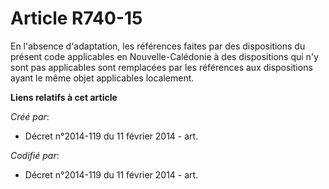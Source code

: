 # Article R740-15

En l'absence d'adaptation, les références faites par des  dispositions du présent code applicables en Nouvelle-Calédonie à
des  dispositions qui n'y sont pas applicables sont remplacées par les  références aux dispositions ayant le même objet
applicables localement.

**Liens relatifs à cet article**

_Créé par_:

  - Décret n°2014-119 du 11 février 2014 - art.

_Codifié par_:

  - Décret n°2014-119 du 11 février 2014 - art.
